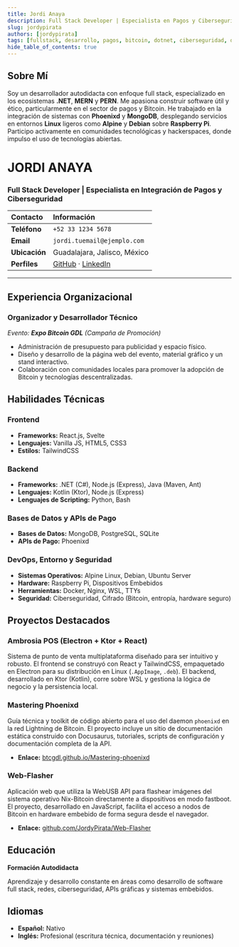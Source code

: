 ```yaml
---
title: Jordi Anaya
description: Full Stack Developer | Especialista en Pagos y Ciberseguridad
slug: jordypirata
authors: [jordypirata]
tags: [fullstack, desarrollo, pagos, bitcoin, dotnet, ciberseguridad, docusaurus]
hide_table_of_contents: true
---
```


## Sobre Mí

Soy un desarrollador autodidacta con enfoque full stack, especializado en los ecosistemas **.NET**, **MERN** y **PERN**. Me apasiona construir software útil y ético, particularmente en el sector de pagos y Bitcoin. He trabajado en la integración de sistemas con **Phoenixd** y **MongoDB**, desplegando servicios en entornos **Linux** ligeros como **Alpine** y **Debian** sobre **Raspberry Pi**. Participo activamente en comunidades tecnológicas y hackerspaces, donde impulso el uso de tecnologías abiertas.

<!-- truncate -->

# JORDI ANAYA
### Full Stack Developer | Especialista en Integración de Pagos y Ciberseguridad

| Contacto | Información |
| :--- | :--- |
| **Teléfono** | `+52 33 1234 5678` |
| **Email** | `jordi.tuemail@ejemplo.com` |
| **Ubicación** | Guadalajara, Jalisco, México |
| **Perfiles** | [GitHub](https://github.com/tuusuario) · [LinkedIn](https://linkedin.com/in/tuusuario) |

---


## Experiencia Organizacional

### Organizador y Desarrollador Técnico
*Evento: **Expo Bitcoin GDL** (Campaña de Promoción)*
- Administración de presupuesto para publicidad y espacio físico.
- Diseño y desarrollo de la página web del evento, material gráfico y un stand interactivo.
- Colaboración con comunidades locales para promover la adopción de Bitcoin y tecnologías descentralizadas.

## Habilidades Técnicas

### Frontend
- **Frameworks:** React.js, Svelte
- **Lenguajes:** Vanilla JS, HTML5, CSS3
- **Estilos:** TailwindCSS

### Backend
- **Frameworks:** .NET (C#), Node.js (Express), Java (Maven, Ant)
- **Lenguajes:** Kotlin (Ktor), Node.js (Express)
- **Lenguajes de Scripting:** Python, Bash

### Bases de Datos y APIs de Pago
- **Bases de Datos:** MongoDB, PostgreSQL, SQLite
- **APIs de Pago:** Phoenixd

### DevOps, Entorno y Seguridad
- **Sistemas Operativos:** Alpine Linux, Debian, Ubuntu Server
- **Hardware:** Raspberry Pi, Dispositivos Embebidos
- **Herramientas:** Docker, Nginx, WSL, TTYs
- **Seguridad:** Ciberseguridad, Cifrado (Bitcoin, entropía, hardware seguro)

## Proyectos Destacados

### Ambrosia POS (Electron + Ktor + React)
Sistema de punto de venta multiplataforma diseñado para ser intuitivo y robusto. El frontend se construyó con React y TailwindCSS, empaquetado en Electron para su distribución en Linux (`.AppImage`, `.deb`). El backend, desarrollado en Ktor (Kotlin), corre sobre WSL y gestiona la lógica de negocio y la persistencia local.

### Mastering Phoenixd
Guía técnica y toolkit de código abierto para el uso del daemon `phoenixd` en la red Lightning de Bitcoin. El proyecto incluye un sitio de documentación estática construido con Docusaurus, tutoriales, scripts de configuración y documentación completa de la API.
- **Enlace:** [btcgdl.github.io/Mastering-phoenixd](https://btcgdl.github.io/Mastering-phoenixd/)

### Web-Flasher
Aplicación web que utiliza la WebUSB API para flashear imágenes del sistema operativo Nix-Bitcoin directamente a dispositivos en modo fastboot. El proyecto, desarrollado en JavaScript, facilita el acceso a nodos de Bitcoin en hardware embebido de forma segura desde el navegador.
- **Enlace:** [github.com/JordyPirata/Web-Flasher](https://github.com/JordyPirata/Web-Flasher)

## Educación

**Formación Autodidacta**

Aprendizaje y desarrollo constante en áreas como desarrollo de software full stack, redes, ciberseguridad, APIs gráficas y sistemas embebidos.

## Idiomas

- **Español:** Nativo
- **Inglés:** Profesional (escritura técnica, documentación y reuniones)
